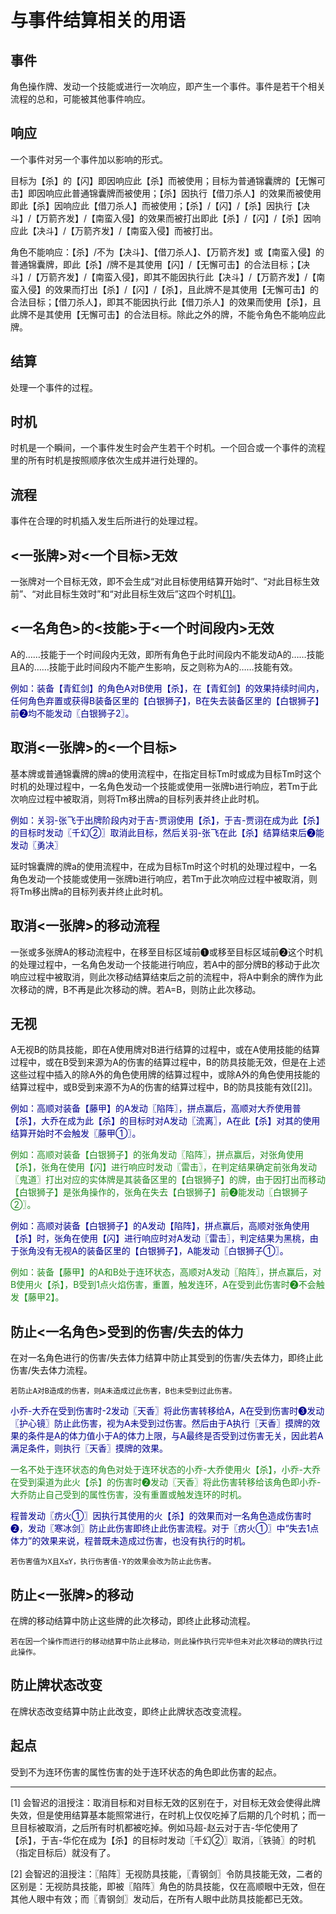 # 与事件结算相关的用语

## 事件
角色操作牌、发动一个技能或进行一次响应，即产生一个事件。事件是若干个相关流程的总和，可能被其他事件响应。

## 响应
一个事件对另一个事件加以影响的形式。

目标为【杀】的【闪】即因响应此【杀】而被使用；目标为普通锦囊牌的【无懈可击】即因响应此普通锦囊牌而被使用；【杀】因执行【借刀杀人】的效果而被使用即此【杀】因响应此【借刀杀人】而被使用；【杀】/【闪】/【杀】因执行【决斗】/【万箭齐发】/【南蛮入侵】的效果而被打出即此【杀】/【闪】/【杀】因响应此【决斗】/【万箭齐发】/【南蛮入侵】而被打出。

角色不能响应：【杀】/不为【决斗】、【借刀杀人】、【万箭齐发】或【南蛮入侵】的普通锦囊牌，即此【杀】/牌不是其使用【闪】/【无懈可击】的合法目标；【决斗】/【万箭齐发】/【南蛮入侵】，即其不能因执行此【决斗】/【万箭齐发】/【南蛮入侵】的效果而打出【杀】/【闪】/【杀】，且此牌不是其使用【无懈可击】的合法目标；【借刀杀人】，即其不能因执行此【借刀杀人】的效果而使用【杀】，且此牌不是其使用【无懈可击】的合法目标。除此之外的牌，不能令角色不能响应此牌。

## 结算
处理一个事件的过程。

## 时机
时机是一个瞬间，一个事件发生时会产生若干个时机。一个回合或一个事件的流程里的所有时机是按照顺序依次生成并进行处理的。

## 流程
事件在合理的时机插入发生后所进行的处理过程。

## <一张牌>对<一个目标>无效
一张牌对一个目标无效，即不会生成“对此目标使用结算开始时”、“对此目标生效前”、“对此目标生效时”和“对此目标生效后”这四个时机[\[1\]](#起点)。

## <一名角色>的<技能>于<一个时间段内>无效
A的……技能于一个时间段内无效，即所有角色于此时间段内不能发动A的……技能且A的……技能于此时间段内不能产生影响，反之则称为A的……技能有效。

<font color=#00008B>例如：装备【青釭剑】的角色A对B使用【杀】，在【青釭剑】的效果持续时间内，任何角色弃置或获得B装备区里的【白银狮子】，B在失去装备区里的【白银狮子】前❷均不能发动〖白银狮子2〗。</font>

## 取消<一张牌>的<一个目标>
基本牌或普通锦囊牌的牌a的使用流程中，在指定目标Tm时或成为目标Tm时这个时机的处理过程中，一名角色发动一个技能或使用一张牌b进行响应，若Tm于此次响应过程中被取消，则将Tm移出牌a的目标列表并终止此时机。

<font color=#00008B>例如：关羽-张飞于出牌阶段内对于吉-贾诩使用【杀】，于吉-贾诩在成为此【杀】的目标时发动〖千幻②〗取消此目标，然后关羽-张飞在此【杀】结算结束后❷能发动〖勇决〗</font>

延时锦囊牌的牌a的使用流程中，在成为目标Tm时这个时机的处理过程中，一名角色发动一个技能或使用一张牌b进行响应，若Tm于此次响应过程中被取消，则将Tm移出牌a的目标列表并终止此时机。

## 取消<一张牌>的移动流程
一张或多张牌A的移动流程中，在移至目标区域前❶或移至目标区域前❷这个时机的处理过程中，一名角色发动一个技能进行响应，若A中的部分牌B的移动于此次响应过程中被取消，则此次移动结算结束后之前的流程中，将A中剩余的牌作为此次移动的牌，B不再是此次移动的牌。若A=B，则防止此次移动。

## 无视
A无视B的防具技能，即在A使用牌对B进行结算的过程中，或在A使用技能的结算过程中，或在B受到来源为A的伤害的结算过程中，B的防具技能无效，但是在上述这些过程中插入的除A外的角色使用牌的结算过程中，或除A外的角色使用技能的结算过程中，或B受到来源不为A的伤害的结算过程中，B的防具技能有效[\[2\]]。

<font color=#00008B>例如：高顺对装备【藤甲】的A发动〖陷阵〗，拼点赢后，高顺对大乔使用普【杀】，大乔在成为此【杀】的目标时对A发动〖流离〗，A在此【杀】对其的使用结算开始时不会触发〖藤甲①〗。</font>

<font color=#228B22>例如：高顺对装备【白银狮子】的张角发动〖陷阵〗，拼点赢后，对张角使用【杀】，张角在使用【闪】进行响应时发动〖雷击〗，在判定结果确定前张角发动〖鬼道〗打出对应的实体牌是其装备区里的【白银狮子】的牌，由于因打出而移动【白银狮子】是张角操作的，张角在失去【白银狮子】前❷能发动〖白银狮子②〗。</font>

<font color=#00008B>例如：高顺对装备【白银狮子】的A发动【陷阵】，拼点赢后，高顺对张角使用【杀】时，张角在使用【闪】进行响应时对A发动〖雷击〗，判定结果为黑桃，由于张角没有无视A的装备区里的【白银狮子】，A能发动〖白银狮子①〗。</font>

<font color=#228B22>例如：装备【藤甲】的A和B处于连环状态，高顺对A发动〖陷阵〗，拼点赢后，对B使用火【杀】，B受到1点火焰伤害，重置，触发连环，A在受到此伤害时❷不会触发【藤甲2】。</font>

## 防止<一名角色>受到的伤害/失去的体力
在对一名角色进行的伤害/失去体力结算中防止其受到的伤害/失去体力，即终止此伤害/失去体力流程。

`若防止A对B造成的伤害，则A未造成过此伤害，B也未受到过此伤害。`

<font color=#00008B>小乔-大乔在受到伤害时-2发动〖天香〗将此伤害转移给A，A在受到伤害时❸发动〖护心镜〗防止此伤害，视为A未受到过伤害。然后由于A执行〖天香〗摸牌的效果的条件是A的体力值小于A的体力上限，与A最终是否受到过伤害无关，因此若A满足条件，则执行〖天香〗摸牌的效果。</font>

<font color=#228B22>一名不处于连环状态的角色对处于连环状态的小乔-大乔使用火【杀】，小乔-大乔在受到渠道为此火【杀】的伤害时❷发动〖天香〗将此伤害转移给该角色即小乔-大乔防止自己受到的属性伤害，没有重置或触发连环的时机。</font>

<font color=#00008B>程普发动〖疠火①〗因执行其使用的火【杀】的效果而对一名角色造成伤害时❷，发动〖寒冰剑〗防止此伤害即终止此伤害流程。对于〖疠火①〗中“失去1点体力”的效果来说，程普既未造成过伤害，也没有执行的时机。</font>

`若伤害值为X且X≤Y，执行伤害值-Y的效果会改为防止此伤害。`

## 防止<一张牌>的移动
在牌的移动结算中防止这些牌的此次移动，即终止此移动流程。

`若在因一个操作而进行的移动结算中防止此移动，则此操作执行完毕但未对此次移动的牌执行过此操作。`

## 防止牌状态改变
在牌状态改变结算中防止此改变，即终止此牌状态改变流程。

## 起点
受到不为连环伤害的属性伤害的处于连环状态的角色即此伤害的起点。

---

<a name="a">[1]</a> 会智迟的沮授注：取消目标和对目标无效的区别在于，对目标无效会使得此牌失效，但是使用结算基本能照常进行，在时机上仅仅吃掉了后期的几个时机；而一旦目标被取消，之后所有时机都被吃掉。例如马超-赵云对于吉-华佗使用了【杀】，于吉-华佗在成为【杀】的目标时发动〖千幻②〗取消，〖铁骑〗的时机（指定目标后）就没有了。

<a name="a">[2]</a> 会智迟的沮授注：〖陷阵〗无视防具技能，〖青钢剑〗令防具技能无效，二者的区别是：无视防具技能，即被〖陷阵〗角色的防具技能，仅在高顺眼中无效，但在其他人眼中有效；而〖青钢剑〗发动后，在所有人眼中此防具技能都已无效。